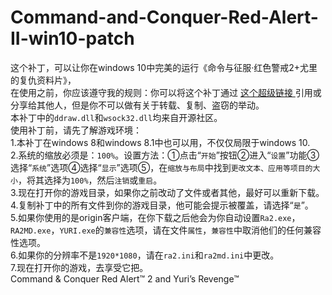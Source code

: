 # Command-and-Conquer-Red-Alert-II-win10-patch<br>
这个补丁，可以让你在windows 10中完美的运行《命令与征服·红色警戒2+尤里的复仇资料片》，<br>
在使用之前，你应该遵守我的规则：你可以将这个补丁通过 [ 这个超级链接 ]( https://github.com/873578156/Command-and-Conquer-Red-Alert-II-win10-patch )引用或分享给其他人，但是你不可以做有关于转载、复制、盗窃的举动。<br>
本补丁中的`ddraw.dll`和`wsock32.dll`均来自开源社区。<br>
使用补丁前，请先了解游戏环境：<br>
	1.本补丁在windows 8和windows 8.1中也可以用，不仅仅局限于windows 10.<br>
	2.系统的缩放必须是：`100%`。设置方法：①点击“`开始`”按钮②进入“`设置`”功能③选择“`系统`”选项④选择“`显示`”选项⑤，在`缩放与布局`中找到`更改文本、应用等项目的大小`，将其选择为`100%`，然后`注销`或`重启`。<br>
	3.现在打开你的游戏目录，如果你之前改动了文件或者其他，最好可以重新下载。<br>
	4.复制补丁中的所有文件到你的游戏目录，他可能会提示被覆盖，请选择“`是`”。<br>
	5.如果你使用的是origin客户端，在你下载之后他会为你自动设置`Ra2.exe`，`RA2MD.exe`，`YURI.exe`的`兼容性`选项，请在文件`属性`，`兼容性`中取消他们的任何兼容性选项。<br>
	6.如果你的分辨率不是`1920*1080`，请在`ra2.ini`和`ra2md.ini`中更改。<br>
	7.现在打开你的游戏，去享受它把。<br>
Command & Conquer Red Alert™ 2 and Yuri’s Revenge™

